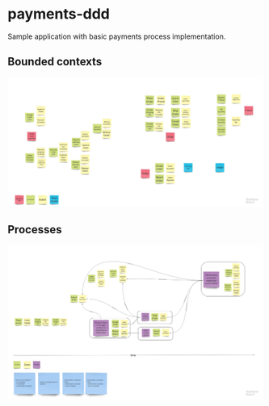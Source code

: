 # payments-ddd
Sample application with basic payments process implementation.

## Bounded contexts
![Bounded contexts](/docs/bc.jpg)

## Processes
![Processes](/docs/processes.jpg)
